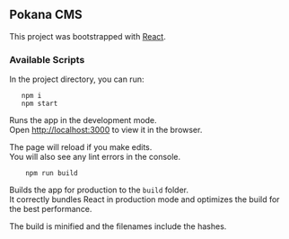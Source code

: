 ## Pokana CMS

This project was bootstrapped with [React](https://github.com/facebook/create-react-app).

### Available Scripts

In the project directory, you can run:

 ```
    npm i
    npm start
 ```

Runs the app in the development mode.\
Open [http://localhost:3000](http://localhost:3000) to view it in the browser.

The page will reload if you make edits.\
You will also see any lint errors in the console.

```
    npm run build
```

Builds the app for production to the `build` folder.\
It correctly bundles React in production mode and optimizes the build for the best performance.

The build is minified and the filenames include the hashes.